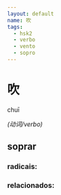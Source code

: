 ```yaml
--- 
layout: default
name: 吹 
tags: 
  - hsk2
  - verbo
  - vento
  - sopro
--- 
```

# 吹 
chuī  
 
*(动词/verbo)*  
## soprar 
### radicais: 
### relacionados: 
